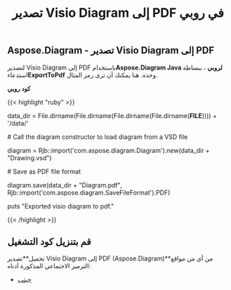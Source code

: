 ﻿---
title: تصدير Visio Diagram إلى PDF في روبي
type: docs
weight: 40
url: /ar/java/export-visio-diagram-to-pdf-in-ruby/
---
## **Aspose.Diagram - تصدير Visio Diagram إلى PDF**
 لتصدير Visio Diagram إلى PDF باستخدام**Aspose.Diagram Java لروبي** ، ببساطة استدعاء**ExportToPdf** وحدة. هنا يمكنك أن ترى رمز المثال.

**كود روبي**

{{< highlight "ruby" >}}

 data_dir = File.dirname(File.dirname(File.dirname(File.dirname(__FILE__)))) + '/data/'

\# Call the diagram constructor to load diagram from a VSD file

diagram = Rjb::import('com.aspose.diagram.Diagram').new(data_dir + "Drawing.vsd")

\# Save as PDF file format

diagram.save(data_dir + "Diagram.pdf", Rjb::import('com.aspose.diagram.SaveFileFormat').PDF)

puts "Exported visio diagram to pdf."

{{< /highlight >}}
## **قم بتنزيل كود التشغيل**
تحميل**تصدير Visio Diagram إلى PDF (Aspose.Diagram)**من أي من مواقع الترميز الاجتماعي المذكورة أدناه:

- [جيثب](https://github.com/asposediagram/Aspose.Diagram-for-Java/blob/master/Plugins/Aspose_Diagram_Java_for_Ruby/lib/asposediagramjava/Export/exporttopdf.rb)
